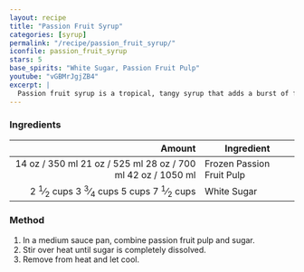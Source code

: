 ```yaml
---
layout: recipe
title: "Passion Fruit Syrup"
categories: [syrup]
permalink: "/recipe/passion_fruit_syrup/"
iconfile: passion_fruit_syrup
stars: 5
base_spirits: "White Sugar, Passion Fruit Pulp"
youtube: "vGBMrJgjZB4"
excerpt: |
  Passion fruit syrup is a tropical, tangy syrup that adds a burst of fruity sweetness and a touch of tartness to cocktails.
---
```


### Ingredients

|                                                                                                                                                                                                                                               Amount | Ingredient                |
| ---------------------------------------------------------------------------------------------------------------------------------------------------------------------------------------------------------------------------------------------------: | ------------------------- |
|                                                                    <span class="onex active">14 oz / 350 ml</span> <span class="onehalfx">21 oz / 525 ml</span> <span class="twox">28 oz / 700 ml</span> <span class="threex">42 oz / 1050 ml</span> | Frozen Passion Fruit Pulp |
| <span class="onex active">2 <sup>1</sup>&frasl;<sub>2</sub> cups </span> <span class="onehalfx">3 <sup>3</sup>&frasl;<sub>4</sub> cups </span> <span class="twox">5 cups </span> <span class="threex">7 <sup>1</sup>&frasl;<sub>2</sub> cups </span> | White Sugar               |

### Method

1. In a medium sauce pan, combine passion fruit pulp and sugar.
2. Stir over heat until sugar is completely dissolved.
3. Remove from heat and let cool.

<script type="application/ld+json">
{
  "@context": "https://schema.org",
  "@type": "Recipe",
  "author": "{{ page.author }}",
  "description": "{{ page.excerpt | strip_html | replace: '"', "'" }}",
  "image": "{%- for ingredient in site.data[page.iconfile].images.ingredient limit: 1 -%}{{ ingredient.url }}{%- endfor -%}",
  "recipeIngredient": [  " 14 oz Frozen Passion Fruit Pulp",
  "2.5 cups White Sugar"],
  "name": "{{ page.title }}",
  "recipeInstructions": "",
  "recipeYield": "1 cocktail",
  "recipeCategory": "cocktail"
}
</script>
